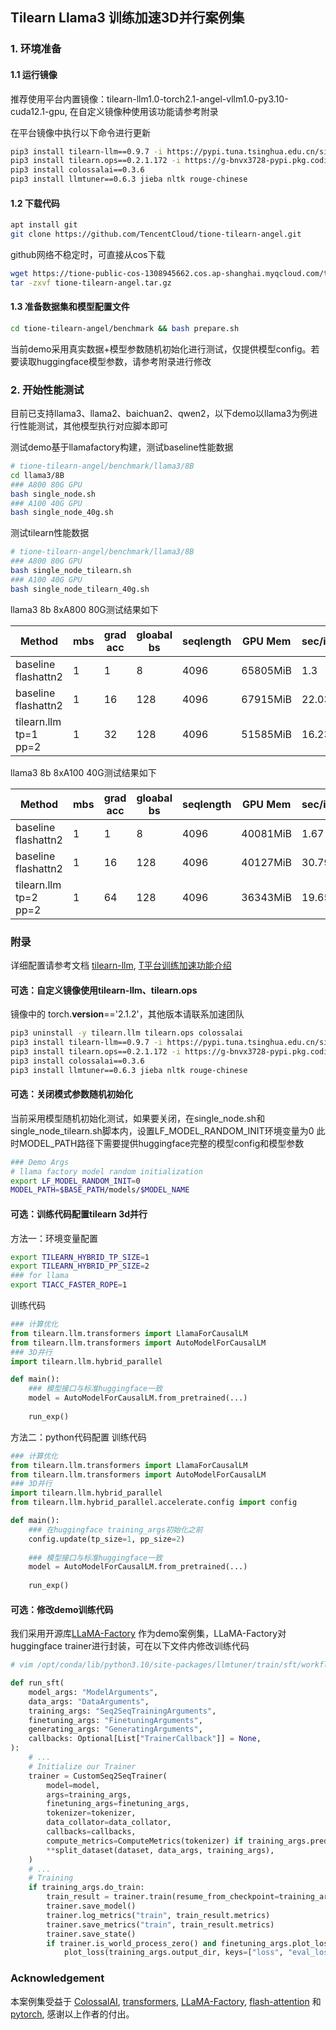 ## Tilearn Llama3 训练加速3D并行案例集

### 1. 环境准备
#### 1.1 运行镜像
推荐使用平台内置镜像：tilearn-llm1.0-torch2.1-angel-vllm1.0-py3.10-cuda12.1-gpu, 在自定义镜像种使用该功能请参考附录

在平台镜像中执行以下命令进行更新
```bash
pip3 install tilearn-llm==0.9.7 -i https://pypi.tuna.tsinghua.edu.cn/simple
pip3 install tilearn.ops==0.2.1.172 -i https://g-bnvx3728-pypi.pkg.coding.net/tione/tilearn/simple
pip3 install colossalai==0.3.6
pip3 install llmtuner==0.6.3 jieba nltk rouge-chinese
```

#### 1.2 下载代码
```bash
apt install git
git clone https://github.com/TencentCloud/tione-tilearn-angel.git
```
github网络不稳定时，可直接从cos下载
```bash
wget https://tione-public-cos-1308945662.cos.ap-shanghai.myqcloud.com/tilearn/hybrid_parallel/tione-tilearn-angel.tar.gz
tar -zxvf tione-tilearn-angel.tar.gz
```

#### 1.3 准备数据集和模型配置文件
```bash
cd tione-tilearn-angel/benchmark && bash prepare.sh
```
当前demo采用真实数据+模型参数随机初始化进行测试，仅提供模型config。若要读取huggingface模型参数，请参考附录进行修改

### 2. 开始性能测试

目前已支持llama3、llama2、baichuan2、qwen2，以下demo以llama3为例进行性能测试，其他模型执行对应脚本即可

测试demo基于llamafactory构建，测试baseline性能数据
```bash
# tione-tilearn-angel/benchmark/llama3/8B
cd llama3/8B
### A800 80G GPU
bash single_node.sh
### A100 40G GPU
bash single_node_40g.sh
```
测试tilearn性能数据
```bash
# tione-tilearn-angel/benchmark/llama3/8B
### A800 80G GPU
bash single_node_tilearn.sh
### A100 40G GPU
bash single_node_tilearn_40g.sh
```

llama3 8b 8xA800 80G测试结果如下

Method | mbs | grad acc | gloabal bs | seqlength | GPU Mem | sec/iter | tokens/sec/gpu 
---- |-----|-----|------|-----------| ---- | ---- | ---- 
baseline flashattn2 | 1 | 1 | 8    | 4096      | 65805MiB | 1.3 | 3150.8
baseline flashattn2 | 1  | 16 | 128 |  4096     | 67915MiB | 22.03 | 2974.9
tilearn.llm tp=1 pp=2 | 1 | 32 | 128  | 4096      | 51585MiB | 16.23 | 4037.9

llama3 8b 8xA100 40G测试结果如下

Method | mbs | grad acc | gloabal bs | seqlength | GPU Mem | sec/iter | tokens/sec/gpu 
---- |-----|-----|-------------|-----------| ---- | ---- | ---- 
baseline flashattn2 | 1 | 1 | 8           | 4096      | 40081MiB | 1.67 | 2452.7
baseline flashattn2 | 1  | 16 | 128 |  4096     | 40127MiB | 30.79 | 2128.5
tilearn.llm tp=2 pp=2 | 1 | 64 | 128   | 4096      | 36343MiB | 19.65 | 3335.2


### 附录
详细配置请参考文档 [tilearn-llm](https://pypi.org/project/tilearn-llm/), [T平台训练加速功能介绍](https://cloud.tencent.com/document/product/851/76701)

#### 可选：自定义镜像使用tilearn-llm、tilearn.ops

镜像中的 torch.__version__=='2.1.2'，其他版本请联系加速团队
```bash
pip3 uninstall -y tilearn.llm tilearn.ops colossalai 
pip3 install tilearn-llm==0.9.7 -i https://pypi.tuna.tsinghua.edu.cn/simple 
pip3 install tilearn.ops==0.2.1.172 -i https://g-bnvx3728-pypi.pkg.coding.net/tione/tilearn/simple
pip3 install colossalai==0.3.6
pip3 install llmtuner==0.6.3 jieba nltk rouge-chinese
```

#### 可选：关闭模式参数随机初始化
当前采用模型随机初始化测试，如果要关闭，在single_node.sh和single_node_tilearn.sh脚本内，设置LF_MODEL_RANDOM_INIT环境变量为0
此时MODEL_PATH路径下需要提供huggingface完整的模型config和模型参数
```bash
### Demo Args
# llama factory model random initialization
export LF_MODEL_RANDOM_INIT=0
MODEL_PATH=$BASE_PATH/models/$MODEL_NAME
```

#### 可选：训练代码配置tilearn 3d并行
方法一：环境变量配置
```bash
export TILEARN_HYBRID_TP_SIZE=1
export TILEARN_HYBRID_PP_SIZE=2
### for llama
export TIACC_FASTER_ROPE=1
```
训练代码
```python
### 计算优化
from tilearn.llm.transformers import LlamaForCausalLM
from tilearn.llm.transformers import AutoModelForCausalLM
### 3D并行
import tilearn.llm.hybrid_parallel

def main():
    ### 模型接口与标准huggingface一致
    model = AutoModelForCausalLM.from_pretrained(...)
    
    run_exp()
```
方法二：python代码配置
训练代码
```python
### 计算优化
from tilearn.llm.transformers import LlamaForCausalLM
from tilearn.llm.transformers import AutoModelForCausalLM
### 3D并行
import tilearn.llm.hybrid_parallel
from tilearn.llm.hybrid_parallel.accelerate.config import config

def main():
    ### 在huggingface training_args初始化之前
    config.update(tp_size=1, pp_size=2)
    
    ### 模型接口与标准huggingface一致
    model = AutoModelForCausalLM.from_pretrained(...)
    
    run_exp()
```

#### 可选：修改demo训练代码

我们采用开源库[LLaMA-Factory](https://github.com/hiyouga/LLaMA-Factory/) 作为demo案例集，LLaMA-Factory对huggingface trainer进行封装，可在以下文件内修改训练代码
```python
# vim /opt/conda/lib/python3.10/site-packages/llmtuner/train/sft/workflow.py

def run_sft(
    model_args: "ModelArguments",
    data_args: "DataArguments",
    training_args: "Seq2SeqTrainingArguments",
    finetuning_args: "FinetuningArguments",
    generating_args: "GeneratingArguments",
    callbacks: Optional[List["TrainerCallback"]] = None,
):
    # ...
    # Initialize our Trainer
    trainer = CustomSeq2SeqTrainer(
        model=model,
        args=training_args,
        finetuning_args=finetuning_args,
        tokenizer=tokenizer,
        data_collator=data_collator,
        callbacks=callbacks,
        compute_metrics=ComputeMetrics(tokenizer) if training_args.predict_with_generate else None,
        **split_dataset(dataset, data_args, training_args),
    )
    # ...
    # Training
    if training_args.do_train:
        train_result = trainer.train(resume_from_checkpoint=training_args.resume_from_checkpoint)
        trainer.save_model()
        trainer.log_metrics("train", train_result.metrics)
        trainer.save_metrics("train", train_result.metrics)
        trainer.save_state()
        if trainer.is_world_process_zero() and finetuning_args.plot_loss:
            plot_loss(training_args.output_dir, keys=["loss", "eval_loss"])
```

### Acknowledgement
本案例集受益于 [ColossalAI](https://github.com/hpcaitech/ColossalAI), [transformers](https://github.com/huggingface/transformers), [LLaMA-Factory](https://github.com/hiyouga/LLaMA-Factory/),
[flash-attention](https://github.com/Dao-AILab/flash-attention) 和 [pytorch](https://github.com/pytorch/pytorch), 感谢以上作者的付出。 
